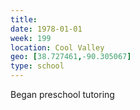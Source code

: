 ```yaml
---
title:
date: 1978-01-01
week: 199
location: Cool Valley
geo: [38.727461,-90.305067]
type: school
---
```


Began preschool tutoring

